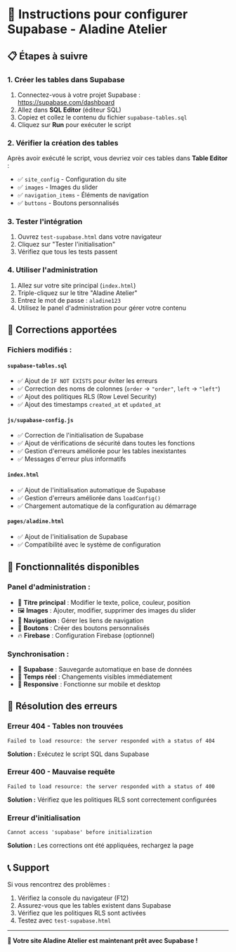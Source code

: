 # 🚀 Instructions pour configurer Supabase - Aladine Atelier

## 📋 Étapes à suivre

### 1. **Créer les tables dans Supabase**

1. Connectez-vous à votre projet Supabase : https://supabase.com/dashboard
2. Allez dans **SQL Editor** (éditeur SQL)
3. Copiez et collez le contenu du fichier `supabase-tables.sql`
4. Cliquez sur **Run** pour exécuter le script

### 2. **Vérifier la création des tables**

Après avoir exécuté le script, vous devriez voir ces tables dans **Table Editor** :
- ✅ `site_config` - Configuration du site
- ✅ `images` - Images du slider
- ✅ `navigation_items` - Éléments de navigation
- ✅ `buttons` - Boutons personnalisés

### 3. **Tester l'intégration**

1. Ouvrez `test-supabase.html` dans votre navigateur
2. Cliquez sur "Tester l'initialisation"
3. Vérifiez que tous les tests passent

### 4. **Utiliser l'administration**

1. Allez sur votre site principal (`index.html`)
2. Triple-cliquez sur le titre "Aladine Atelier"
3. Entrez le mot de passe : `aladine123`
4. Utilisez le panel d'administration pour gérer votre contenu

## 🔧 Corrections apportées

### **Fichiers modifiés :**

#### `supabase-tables.sql`
- ✅ Ajout de `IF NOT EXISTS` pour éviter les erreurs
- ✅ Correction des noms de colonnes (`order` → `"order"`, `left` → `"left"`)
- ✅ Ajout des politiques RLS (Row Level Security)
- ✅ Ajout des timestamps `created_at` et `updated_at`

#### `js/supabase-config.js`
- ✅ Correction de l'initialisation de Supabase
- ✅ Ajout de vérifications de sécurité dans toutes les fonctions
- ✅ Gestion d'erreurs améliorée pour les tables inexistantes
- ✅ Messages d'erreur plus informatifs

#### `index.html`
- ✅ Ajout de l'initialisation automatique de Supabase
- ✅ Gestion d'erreurs améliorée dans `loadConfig()`
- ✅ Chargement automatique de la configuration au démarrage

#### `pages/aladine.html`
- ✅ Ajout de l'initialisation de Supabase
- ✅ Compatibilité avec le système de configuration

## 🎯 Fonctionnalités disponibles

### **Panel d'administration :**
- 🎨 **Titre principal** : Modifier le texte, police, couleur, position
- 🖼️ **Images** : Ajouter, modifier, supprimer des images du slider
- 🧭 **Navigation** : Gérer les liens de navigation
- 🔘 **Boutons** : Créer des boutons personnalisés
- 🔥 **Firebase** : Configuration Firebase (optionnel)

### **Synchronisation :**
- 💾 **Supabase** : Sauvegarde automatique en base de données
- 🔄 **Temps réel** : Changements visibles immédiatement
- 📱 **Responsive** : Fonctionne sur mobile et desktop

## 🚨 Résolution des erreurs

### **Erreur 404 - Tables non trouvées**
```
Failed to load resource: the server responded with a status of 404
```
**Solution :** Exécutez le script SQL dans Supabase

### **Erreur 400 - Mauvaise requête**
```
Failed to load resource: the server responded with a status of 400
```
**Solution :** Vérifiez que les politiques RLS sont correctement configurées

### **Erreur d'initialisation**
```
Cannot access 'supabase' before initialization
```
**Solution :** Les corrections ont été appliquées, rechargez la page

## 📞 Support

Si vous rencontrez des problèmes :
1. Vérifiez la console du navigateur (F12)
2. Assurez-vous que les tables existent dans Supabase
3. Vérifiez que les politiques RLS sont activées
4. Testez avec `test-supabase.html`

---

**🎉 Votre site Aladine Atelier est maintenant prêt avec Supabase !**
